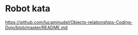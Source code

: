 # Robot kata

https://github.com/lucaminudel/Objects-relationships-Coding-Dojo/blob/master/README.md
